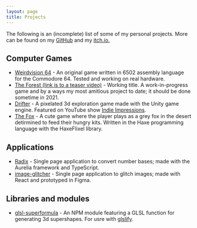 ```yaml
---
layout: page
title: Projects
---
```


The following is an (incomplete) list of some of my personal projects. More can be found on my [GitHub](https://github.com/Softwave) and my [itch.io.](https://softwave.itch.io/)

## Computer Games

- [Weirdvision 64](https://softwave.itch.io/weirdvision-64) - An original game written in 6502 assembly language for the Commodore 64. Tested and working on real hardware.
- [The Forest (link is to a teaser video)](https://www.youtube.com/watch?v=bRkSEWZPY-E) - Working title. A work-in-progress game and by a ways my most amitious project to date; it should be done sometime in 2021.
- [Drifter](https://softwave.itch.io/drifter) - A pixelated 3d exploration game made with the Unity game engine. Featured on YouTube show [Indie Impressions](https://www.youtube.com/watch?v=5CsT9GJ7l4M).
- [The Fox](https://softwave.itch.io/the-fox) - A cute game where the player plays as a grey fox in the desert detirmined to feed their hungry kits. Written in the Haxe programming language with the HaxeFlixel library.

## Applications

- [Radix](http://www.s0ftwave.com/radix-app/) - Single page application to convert number bases; made with the Aurelia framework and TypeScript.
- [image-glitcher](http://www.s0ftwave.com/image-glitcher/) - Single page application to glitch images; made with React and prototyped in Figma.

## Libraries and modules

- [glsl-superformula](https://www.npmjs.com/package/glsl-superformula) - An NPM module featuring a GLSL function for generating 3d supershapes. For usre with [glslify](https://www.npmjs.com/package/glslify).

